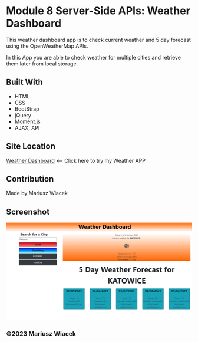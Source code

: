 # Module 8 Server-Side APIs: Weather Dashboard

This weather dashboard app is to check current weather and 5 day forecast using the OpenWeatherMap APIs. 

In this App you are able to check weather for multiple cities and retrieve them later from local storage.

## Built With
* HTML
* CSS
* BootStrap
* jQuery
* Moment.js
* AJAX, API

## Site Location
[Weather Dashboard](https://mariuszwiacek.github.io/Weather-Dashboard) <-- Click here to try my Weather APP 

## Contribution
Made by Mariusz Wiacek


## Screenshot

![screenshot](images/screenshot.png)

### ©️2023 Mariusz Wiacek
